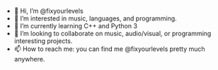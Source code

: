 - 👋 Hi, I’m @fixyourlevels
- 👀 I’m interested in music, languages, and programming.
- 🌱 I’m currently learning C++ and Python 3
- 💞️ I’m looking to collaborate on music, audio/visual, or programming interesting projects.
- 📫 How to reach me: you can find me @fixyourlevels pretty much anywhere.

<!---
fixyourlevels/fixyourlevels is a ✨ special ✨ repository because its `README.md` (this file) appears on your GitHub profile.
You can click the Preview link to take a look at your changes.
--->
